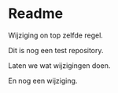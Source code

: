 # Readme

Wijziging on top zelfde regel.

Dit is nog een test repository.

Laten we wat wijzigingen doen.

En nog een wijziging.

